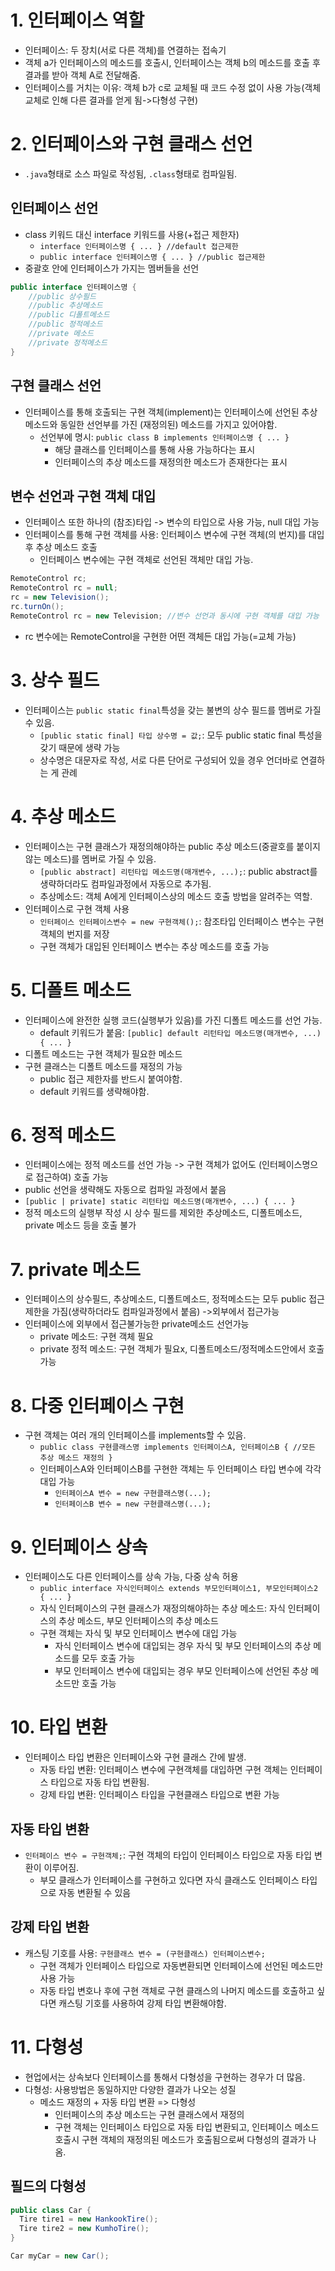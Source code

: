 # 1. 인터페이스 역할
- 인터페이스: 두 장치(서로 다른 객체)를 연결하는 접속기
- 객체 a가 인터페이스의 메소드를 호출시, 인터페이스는 객체 b의 메소드를 호출 후 결과를 받아 객체 A로 전달해줌.
- 인터페이스를 거치는 이유: 객체 b가 c로 교체될 때 코드 수정 없이 사용 가능(객체 교체로 인해 다른 결과를 얻게 됨->다형성 구현)
# 2. 인터페이스와 구현 클래스 선언
- `.java`형태로 소스 파일로 작성됨, `.class`형태로 컴파일됨.
## 인터페이스 선언
- class 키워드 대신 interface 키워드를 사용(+접근 제한자)
  - `interface 인터페이스명 { ... } //default 접근제한`
  - `public interface 인터페이스명 { ... } //public 접근제한`
- 중괄호 안에 인터페이스가 가지는 멤버들을 선언
```java
public interface 인터페이스명 {
    //public 상수필드
    //public 추상메소드
    //public 디폴트메소드
    //public 정적메소드
    //private 메소드
    //private 정적메소드
}
```
## 구현 클래스 선언
- 인터페이스를 통해 호출되는 구현 객체(implement)는 인터페이스에 선언된 추상 메소드와 동일한 선언부를 가진 (재정의된) 메소드를 가지고 있어야함.
  - 선언부에 명시: `public class B implements 인터페이스명 { ... }`
    - 해당 클래스를 인터페이스를 통해 사용 가능하다는 표시
    - 인터페이스의 추상 메소드를 재정의한 메소드가 존재한다는 표시
## 변수 선언과 구현 객체 대입
- 인터페이스 또한 하나의 (참조)타입 -> 변수의 타입으로 사용 가능, null 대입 가능
- 인터페이스를 통해 구현 객체를 사용: 인터페이스 변수에 구현 객체(의 번지)를 대입 후 추상 메소드 호출
  - 인터페이스 변수에는 구현 객체로 선언된 객체만 대입 가능.
```java
RemoteControl rc;
RemoteControl rc = null;
rc = new Television();
rc.turnOn();
RemoteControl rc = new Television; //변수 선언과 동시에 구현 객체를 대입 가능
```
- rc 변수에는 RemoteControl을 구현한 어떤 객체든 대입 가능(=교체 가능)
# 3. 상수 필드
- 인터페이스는 `public static final`특성을 갖는 불변의 상수 필드를 멤버로 가질 수 있음.
  - `[public static final] 타입 상수명 = 값;`: 모두 public static final 특성을 갖기 때문에 생략 가능
  - 상수명은 대문자로 작성, 서로 다른 단어로 구성되어 있을 경우 언더바로 연결하는 게 관례
# 4. 추상 메소드
- 인터페이스는 구현 클래스가 재정의해야하는 public 추상 메소드(중괄호를 붙이지 않는 메소드)를 멤버로 가질 수 있음.
  - `[public abstract] 리턴타입 메소드명(매개변수, ...);`: public abstract를 생략하더라도 컴파일과정에서 자동으로 추가됨.
  - 추상메소드: 객체 A에게 인터페이스상의 메소드 호출 방법을 알려주는 역할.
- 인터페이스로 구현 객체 사용
  - `인터페이스 인터페이스변수 = new 구현객체();`: 참조타입 인터페이스 변수는 구현 객체의 번지를 저장
  - 구현 객체가 대입된 인터페이스 변수는 추상 메소드를 호출 가능
# 5. 디폴트 메소드
- 인터페이스에 완전한 실행 코드(실행부가 있음)를 가진 디폴트 메소드를 선언 가능.
  - default 키워드가 붙음: `[public] default 리턴타입 메소드명(매개변수, ...) { ... }`
- 디폴트 메소드는 구현 객체가 필요한 메소드
- 구현 클래스는 디폴트 메소드를 재정의 가능
  - public 접근 제한자를 반드시 붙여야함.
  - default 키워드를 생략해야함.
# 6. 정적 메소드
- 인터페이스에는 정적 메소드를 선언 가능 -> 구현 객체가 없어도 (인터페이스명으로 접근하여) 호출 가능
- public 선언을 생략해도 자동으로 컴파일 과정에서 붙음
- `[public | private] static 리턴타입 메소드명(매개변수, ...) { ... }`
- 정적 메소드의 실행부 작성 시 상수 필드를 제외한 추상메소드, 디폴트메소드, private 메소드 등을 호출 불가
# 7. private 메소드
- 인터페이스의 상수필드, 추상메소드, 디폴트메소드, 정적메소드는 모두 public 접근 제한을 가짐(생략하더라도 컴파일과정에서 붙음) ->외부에서 접근가능
- 인터페이스에 외부에서 접근불가능한 private메소드 선언가능 
  - private 메소드: 구현 객체 필요
  - private 정적 메소드: 구현 객체가 필요x, 디폴트메소드/정적메소드안에서 호출가능
# 8. 다중 인터페이스 구현
- 구현 객체는 여러 개의 인터페이스를 implements할 수 있음.
  - `public class 구현클래스명 implements 인터페이스A, 인터페이스B { //모든 추상 메소드 재정의 }`
  - 인터페이스A와 인터페이스B를 구현한 객체는 두 인터페이스 타입 변수에 각각 대입 가능
    - `인터페이스A 변수 = new 구현클래스명(...);`
    - `인터페이스B 변수 = new 구현클래스명(...);`
# 9. 인터페이스 상속
- 인터페이스도 다른 인터페이스를 상속 가능, 다중 상속 허용
  - `public interface 자식인터페이스 extends 부모인터페이스1, 부모인터페이스2 { ... }`
  - 자식 인터페이스의 구현 클래스가 재정의해야하는 추상 메소드: 자식 인터페이스의 추상 메소드, 부모 인터페이스의 추상 메소드
  - 구현 객체는 자식 및 부모 인터페이스 변수에 대입 가능
    - 자식 인터페이스 변수에 대입되는 경우 자식 및 부모 인터페이스의 추상 메소드를 모두 호출 가능
    - 부모 인터페이스 변수에 대입되는 경우 부모 인터페이스에 선언된 추상 메소드만 호출 가능
# 10. 타입 변환
- 인터페이스 타입 변환은 인터페이스와 구현 클래스 간에 발생.
  - 자동 타입 변환: 인터페이스 변수에 구현객체를 대입하면 구현 객체는 인터페이스 타입으로 자동 타입 변환됨.
  - 강제 타입 변환: 인터페이스 타입을 구현클래스 타입으로 변환 가능
## 자동 타입 변환
- `인터페이스 변수 = 구현객체;`: 구현 객체의 타입이 인터페이스 타입으로 자동 타입 변환이 이루어짐.
  - 부모 클래스가 인터페이스를 구현하고 있다면 자식 클래스도 인터페이스 타입으로 자동 변환될 수 있음
## 강제 타입 변환
- 캐스팅 기호를 사용: `구현클래스 변수 = (구현클래스) 인터페이스변수;`
  - 구현 객체가 인터페이스 타입으로 자동변환되면 인터페이스에 선언된 메소드만 사용 가능
  - 자동 타입 변호나 후에 구현 객체로 구현 클래스의 나머지 메소드를 호출하고 싶다면 캐스팅 기호를 사용하여 강제 타입 변환해야함.
# 11. 다형성
- 현업에서는 상속보다 인터페이스를 통해서 다형성을 구현하는 경우가 더 많음.
- 다형성: 사용방법은 동일하지만 다양한 결과가 나오는 성질
  - 메소드 재정의 + 자동 타입 변환 => 다형성
    - 인터페이스의 추상 메소드는 구현 클래스에서 재정의
    - 구현 객체는 인터페이스 타입으로 자동 타입 변환되고, 인터페이스 메소드 호출시 구현 객체의 재정의된 메소드가 호출됨으로써 다형성의 결과가 나옴.
## 필드의 다형성
```java
public class Car {
  Tire tire1 = new HankookTire();
  Tire tire2 = new KumhoTire();
}

Car myCar = new Car();

```